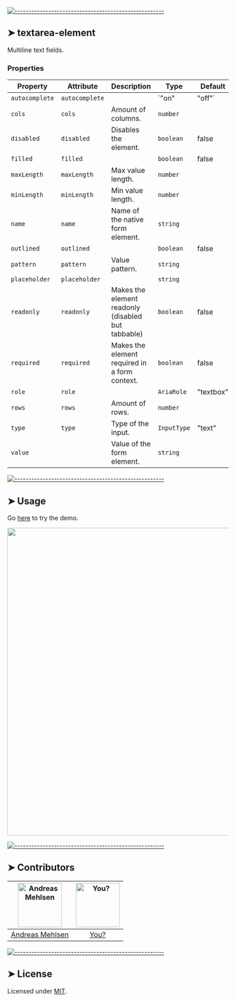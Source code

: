 
[![-----------------------------------------------------](https://raw.githubusercontent.com/andreasbm/readme/master/assets/lines/colored.png)](#textarea-element)

## ➤ textarea-element

Multiline text fields.

### Properties

| Property       | Attribute      | Description                                      | Type           | Default   |
|----------------|----------------|--------------------------------------------------|----------------|-----------|
| `autocomplete` | `autocomplete` |                                                  | `"on" | "off"` |           |
| `cols`         | `cols`         | Amount of columns.                               | `number`       |           |
| `disabled`     | `disabled`     | Disables the element.                            | `boolean`      | false     |
| `filled`       | `filled`       |                                                  | `boolean`      | false     |
| `maxLength`    | `maxLength`    | Max value length.                                | `number`       |           |
| `minLength`    | `minLength`    | Min value length.                                | `number`       |           |
| `name`         | `name`         | Name of the native form element.                 | `string`       |           |
| `outlined`     | `outlined`     |                                                  | `boolean`      | false     |
| `pattern`      | `pattern`      | Value pattern.                                   | `string`       |           |
| `placeholder`  | `placeholder`  |                                                  | `string`       |           |
| `readonly`     | `readonly`     | Makes the element readonly (disabled but tabbable) | `boolean`      | false     |
| `required`     | `required`     | Makes the element required in a form context.    | `boolean`      | false     |
| `role`         | `role`         |                                                  | `AriaRole`     | "textbox" |
| `rows`         | `rows`         | Amount of rows.                                  | `number`       |           |
| `type`         | `type`         | Type of the input.                               | `InputType`    | "text"    |
| `value`        |                | Value of the form element.                       | `string`       |           |




[![-----------------------------------------------------](https://raw.githubusercontent.com/andreasbm/readme/master/assets/lines/colored.png)](#usage)

## ➤ Usage

Go [here](https://weightless.dev/elements/textarea) to try the demo.

<a href="https://weightless.dev/elements/textarea" align="center">
  <img src="https://raw.githubusercontent.com/andreasbm/elements/master/screenshots/textarea-element.png?token=AF-iBZJNydxFHIc4sQBFRLt8o2_qR34hks5chErwwA%3D%3D" width="700" />
</a>


[![-----------------------------------------------------](https://raw.githubusercontent.com/andreasbm/readme/master/assets/lines/colored.png)](#contributors)

## ➤ Contributors
	
|[<img alt="Andreas Mehlsen" src="https://avatars1.githubusercontent.com/u/6267397?s=460&v=4" width="100">](https://twitter.com/andreasmehlsen) | [<img alt="You?" src="https://joeschmoe.io/api/v1/random" width="100">](https://github.com/andreasbm/weightless/blob/master/CONTRIBUTING.md)|
|:---: | :---:|
|[Andreas Mehlsen](https://twitter.com/andreasmehlsen) | [You?](https://github.com/andreasbm/weightless/blob/master/CONTRIBUTING.md)|

[![-----------------------------------------------------](https://raw.githubusercontent.com/andreasbm/readme/master/assets/lines/colored.png)](#license)

## ➤ License
	
Licensed under [MIT](https://opensource.org/licenses/MIT).